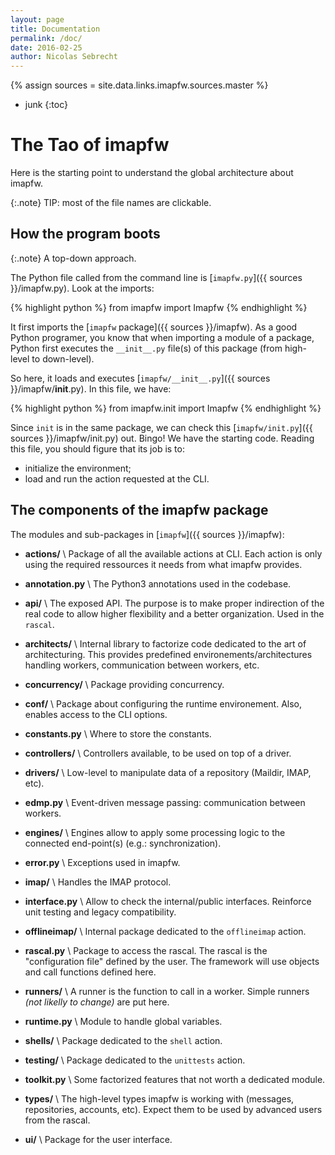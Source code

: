 ```yaml
---
layout: page
title: Documentation
permalink: /doc/
date: 2016-02-25
author: Nicolas Sebrecht
---
```


{% assign sources = site.data.links.imapfw.sources.master %}

* junk
{:toc}

# The Tao of imapfw

Here is the starting point to understand the global architecture about imapfw.

{:.note}
TIP: most of the file names are clickable.


## How the program boots

{:.note}
A top-down approach.

The Python file called from the command line is [`imapfw.py`]({{ sources }}/imapfw.py). Look at the imports:

{% highlight python %}
from imapfw import Imapfw
{% endhighlight %}

It first imports the [`imapfw` package]({{ sources }}/imapfw). As a good Python programer, you know that when importing a module of a package, Python first executes the `__init__.py` file(s) of this package (from high-level to down-level).

So here, it loads and executes [`imapfw/__init__.py`]({{ sources }}/imapfw/__init__.py). In this file, we have:

{% highlight python %}
from imapfw.init import Imapfw
{% endhighlight %}

Since `init` is in the same package, we can check this [`imapfw/init.py`]({{ sources }}/imapfw/init.py) out. Bingo! We have the starting code. Reading this file, you should figure that its job is to:

* initialize the environment;
* load and run the action requested at the CLI.


## The components of the imapfw package

The modules and sub-packages in [`imapfw`]({{ sources }}/imapfw):

* **actions/** \\
Package of all the available actions at CLI. Each action is only using the required ressources it needs from what imapfw provides.

* **annotation.py** \\
The Python3 annotations used in the codebase.

* **api/** \\
The exposed API. The purpose is to make proper indirection of the real code to allow higher flexibility and a better organization. Used in the `rascal`.

* **architects/** \\
Internal library to factorize code dedicated to the art of architecturing. This provides predefined environements/architectures handling workers, communication between workers, etc.

* **concurrency/** \\
Package providing concurrency.

* **conf/** \\
Package about configuring the runtime environement. Also, enables access to the CLI options.

* **constants.py** \\
Where to store the constants.

* **controllers/** \\
Controllers available, to be used on top of a driver.

* **drivers/** \\
Low-level to manipulate data of a repository (Maildir, IMAP, etc).

* **edmp.py** \\
Event-driven message passing: communication between workers.

* **engines/** \\
Engines allow to apply some processing logic to the connected end-point(s) (e.g.: synchronization).

* **error.py** \\
Exceptions used in imapfw.

* **imap/** \\
Handles the IMAP protocol.

* **interface.py** \\
Allow to check the internal/public interfaces. Reinforce unit testing and legacy compatibility.

* **offlineimap/** \\
Internal package dedicated to the `offlineimap` action.

* **rascal.py** \\
Package to access the rascal. The rascal is the "configuration file" defined by the user. The framework will use objects and call functions defined here.

* **runners/** \\
A runner is the function to call in a worker. Simple runners *(not likelly to change)* are put here.

* **runtime.py** \\
Module to handle global variables.

* **shells/** \\
Package dedicated to the `shell` action.

* **testing/** \\
Package dedicated to the `unittests` action.

* **toolkit.py** \\
Some factorized features that not worth a dedicated module.

* **types/** \\
The high-level types imapfw is working with (messages, repositories, accounts, etc). Expect them to be used by advanced users from the rascal.

* **ui/** \\
Package for the user interface.

